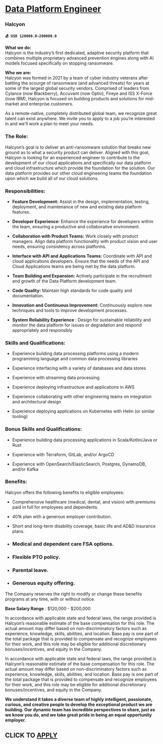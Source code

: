 # [Data Platform Engineer](https://www.remotewlb.com/apply/data-platform-engineer-88027)  
### Halcyon  
#### `💰 USD 120000.0~200000.0`  

**What we do:**  
Halcyon is the industry’s first dedicated, adaptive security platform that combines multiple proprietary advanced prevention engines along with AI models focused specifically on stopping ransomware.

 **Who we are:**  
Halcyon was formed in 2021 by a team of cyber industry veterans after battling the scourge of ransomware (and advanced threats) for years at some of the largest global security vendors. Comprised of leaders from Cylance (now Blackberry), Accuvant (now Optiv), Fireye and ISS X-Force (now IBM), Halcyon is focused on building products and solutions for mid-market and enterprise customers.

As a remote-native, completely distributed global team, we recognize great talent can exist anywhere. We invite you to apply to a job you’re interested in and we'll work a plan to meet your needs.

### The Role:

Halcyon’s goal is to deliver an anti-ransomware solution that breaks new ground as to what a security product can deliver. Aligned with this goal, Halcyon is looking for an experienced engineer to contribute to the development of our cloud applications and specifically our data platform and cloud infrastructure which provide the foundation for the solution. Our data platform provides our other cloud engineering teams the foundation upon which we build all of our cloud solutions.

### Responsibilities:

  *  **Feature Development:** Assist in the design, implementation, testing, deployment, and maintenance of new and existing data platform features.

  *  **Developer Experience:** Enhance the experience for developers within the team, ensuring a productive and collaborative environment.

  *  **Collaboration with Product Teams:** Work closely with product managers. Align data platform functionality with product vision and user needs, ensuring consistency across platforms.

  *  **Interface with API and Applications Teams:** Coordinate with API and cloud applications developers. Ensure that the needs of the API and Cloud Applications teams are being met by the data platform.

  *  **Team Building and Expansion:** Actively participate in the recruitment and growth of the Data Platform development team.

  *  **Code Quality:** Maintain high standards for code quality and documentation.

  *  **Innovation and Continuous Improvement:** Continuously explore new techniques and tools to improve development processes.

  *  **System Reliability Experience** : Design for sustainable reliability and monitor the data platform for issues or degradation and respond appropriately and responsibly

### Skills and Qualifications:

  * Experience building data processing platforms using a modern programming language and common data processing libraries

  * Experience interfacing with a variety of databases and data stores

  * Experience with streaming data processing

  * Experience deploying infrastructure and applications in AWS

  * Experience collaborating with other engineering teams on integration and architectural design

  * Experience deploying applications on Kubernetes with Helm (or similar tooling)

### Bonus Skills and Qualifications:

  * Experience building data processing applications in Scala/Kotlin/Java or Rust

  * Experience with Terraform, GitLab, and/or ArgoCD

  * Experience with OpenSearch/ElasticSearch, Postgres, DynamoDB, and/or Kafka

### Benefits:

Halcyon offers the following benefits to eligible employees:

  * Comprehensive healthcare (medical, dental, and vision) with premiums paid in full for employees and dependents.

  * 401k plan with a generous employer contribution.

  * Short and long-term disability coverage, basic life and AD&D insurance plans.

  * ### Medical and dependent care FSA options.

  * ### Flexible PTO policy.

  * ### Parental leave.

  * ### Generous equity offering.

The Company reserves the right to modify or change these benefits programs at any time, with or without notice.​

 **Base Salary Range** : $120,000 - $200,000

In accordance with applicable state and federal laws, the range provided is Halcyon’s reasonable estimate of the base compensation for this role. The actual amount may differ based on non-discriminatory factors such as experience, knowledge, skills, abilities, and location. Base pay is one part of the total package that is provided to compensate and recognize employees for their work, and this role may be eligible for additional discretionary bonuses/incentives, and equity in the Company.

In accordance with applicable state and federal laws, the range provided is Halcyon’s reasonable estimate of the base compensation for this role. The actual amount may differ based on non-discriminatory factors such as experience, knowledge, skills, abilities, and location. Base pay is one part of the total package that is provided to compensate and recognize employees for their work, and this role may be eligible for additional discretionary bonuses/incentives, and equity in the Company.

 **We understand it takes a diverse team of highly intelligent, passionate, curious, and creative people to develop the exceptional product we are building. Our dynamic team has incredible perspectives to share, just as we know you do, and we take great pride in being an equal opportunity employer.**

  
## CLICK TO [APPLY](https://www.remotewlb.com/apply/data-platform-engineer-88027)

